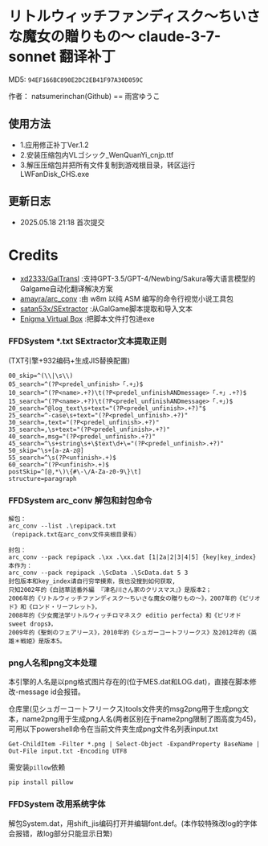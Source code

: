 # リトルウィッチファンディスク～ちいさな魔女の贈りもの～ claude-3-7-sonnet 翻译补丁

MD5: `94EF166BC890E2DC2EB41F97A30D059C`

作者： natsumerinchan(Github) == 雨宮ゆうこ

## 使用方法
- 1.应用修正补丁Ver.1.2
- 2.安装压缩包内VLゴシック_WenQuanYi_cnjp.ttf
- 3.解压压缩包并把所有文件复制到游戏根目录，转区运行LWFanDisk_CHS.exe

## 更新日志
- 2025.05.18 21:18 首次提交

# Credits

- [xd2333/GalTransl](https://github.com/xd2333/GalTransl.git) :支持GPT-3.5/GPT-4/Newbing/Sakura等大语言模型的Galgame自动化翻译解决方案
- [amayra/arc_conv](https://github.com/amayra/arc_conv.git) :由 w8m 以纯 ASM 编写的命令行视觉小说工具包
- [satan53x/SExtractor](https://github.com/satan53x/SExtractor.git) :从GalGame脚本提取和导入文本
- [Enigma Virtual Box](https://enigmaprotector.com/assets/files/enigmavb.exe) :把脚本文件打包进exe

### FFDSystem *.txt SExtractor文本提取正则

(TXT引擎+932编码+生成JIS替换配置)

```
00_skip=^(\\|\s\\)
05_search=^(?P<predel_unfinish>「.+」)$
10_search=^(?P<name>.+?)\t(?P<predel_unfinishANDmessage>「.+」.+?)$
15_search=^(?P<name>.+?)\t(?P<predel_unfinishANDmessage>「.+」)$
20_search=^@log_text\s+text="(?P<predel_unfinish>.+?)"$
25_search=^-case\s+text="(?P<predel_unfinish>.+?)"
30_search=,text="(?P<predel_unfinish>.+?)"
35_search=,\s+text="(?P<predel_unfinish>.+?)"
40_search=,msg="(?P<predel_unfinish>.+?)"
45_search=^\s+string\s+\$text\d+\="(?P<predel_unfinish>.+?)"
50_skip=^\s+[a-zA-z@]
55_search=^\s(?P<unfinish>.+)$
60_search=^(?P<unfinish>.+)$
postSkip=^[@,*\)\{#\-\/A-Za-z0-9\}\t]
structure=paragraph
```

### FFDSystem arc_conv 解包和封包命令

```
解包：
arc_conv --list .\repipack.txt
（repipack.txt在arc_conv文件夹根目录有）

封包：
arc_conv --pack repipack .\xx .\xx.dat [1|2a|2|3|4|5] {key|key_index}
本作为：
arc_conv --pack repipack .\ScData .\ScData.dat 5 3
封包版本和key_index请自行穷举摸索，我也没搜到如何获取,
只知2002年的《白詰草話番外編 『津名川さん家のクリスマス』》是版本2；
2006年的《リトルウィッチファンディスク～ちいさな魔女の贈りもの～》，2007年的《ピリオド》和《ロンド・リーフレット》，
2008年的《少女魔法学リトルウィッチロマネスク editio perfecta》和《ピリオド sweet drops》，
2009年的《聖剣のフェアリース》，2010年的《シュガーコートフリークス》及2012年的《英雄＊戦姫》是版本5。
```

### png人名和png文本处理
本引擎的人名是以png格式图片存在的(位于MES.dat和LOG.dat)，直接在脚本修改-message id会报错。

仓库里(见シュガーコートフリークス)tools文件夹的msg2png用于生成png文本，name2png用于生成png人名(两者区别在于name2png限制了图高度为45)，<br>
可用以下powershell命令在当前文件夹生成png文件名列表input.txt
```
Get-ChildItem -Filter *.png | Select-Object -ExpandProperty BaseName | Out-File input.txt -Encoding UTF8
```

需安装`pillow`依赖
```
pip install pillow
```

### FFDSystem 改用系统字体
解包System.dat，用shift_jis编码打开并编辑font.def。(本作较特殊改log的字体会报错，故log部分只能显示日繁)
